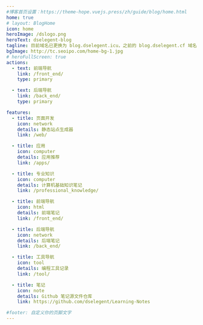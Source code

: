 ```yaml
---
#博客首页设置：https://theme-hope.vuejs.press/zh/guide/blog/home.html
home: true
# layout: BlogHome
icon: home
heroImage: /dslogo.png
heroText: dselegent-blog
tagline: 目前域名已更换为 blog.dselegent.icu，之前的 blog.dselegent.cf 域名已设置重定向到此域名，请小伙伴们更新一下链接
bgImage: http://tc.seoipo.com/home-bg-1.jpg
# heroFullScreen: true
actions:
  - text: 前端导航
    link: /front_end/
    type: primary

  - text: 后端导航
    link: /back_end/
    type: primary

features:
  - title: 页面开发
    icon: network
    details: 静态站点生成器
    link: /web/

  - title: 应用
    icon: computer
    details: 应用推荐
    link: /apps/

  - title: 专业知识
    icon: computer
    details: 计算机基础知识笔记
    link: /professional_knowledge/

  - title: 前端导航
    icon: html
    details: 前端笔记
    link: /front_end/

  - title: 后端导航
    icon: network
    details: 后端笔记
    link: /back_end/

  - title: 工具导航
    icon: tool
    details: 编程工具记录
    link: /tool/

  - title: 笔记
    icon: note
    details: Github 笔记源文件仓库
    link: https://github.com/dselegent/Learning-Notes

#footer: 自定义你的页脚文字
---
```

